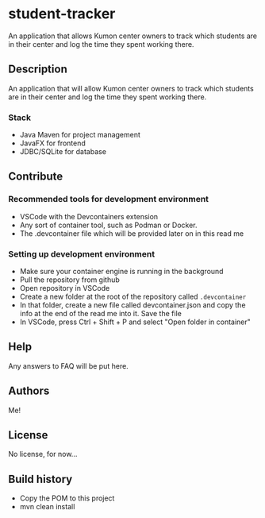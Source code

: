 # student-tracker

An application that allows Kumon center owners to track which students are in their center and log the time they spent working there.

## Description

An application that will allow Kumon center owners to track which students are in their center and log the time they spent working there.

### Stack

- Java Maven for project management
- JavaFX for frontend
- JDBC/SQLite for database

## Contribute

### Recommended tools for development environment

- VSCode with the Devcontainers extension
- Any sort of container tool, such as Podman or Docker.
- The .devcontainer file which will be provided later on in this read me

### Setting up development environment

- Make sure your container engine is running in the background
- Pull the repository from github
- Open repository in VSCode
- Create a new folder at the root of the repository called `.devcontainer`
- In that folder, create a new file called devcontainer.json and copy the info at the end of the read me into it. Save the file
- In VSCode, press Ctrl + Shift + P and select "Open folder in container"

## Help

Any answers to FAQ will be put here.

## Authors

Me!

## License

No license, for now...

## Build history

- Copy the POM to this project
- mvn clean install
